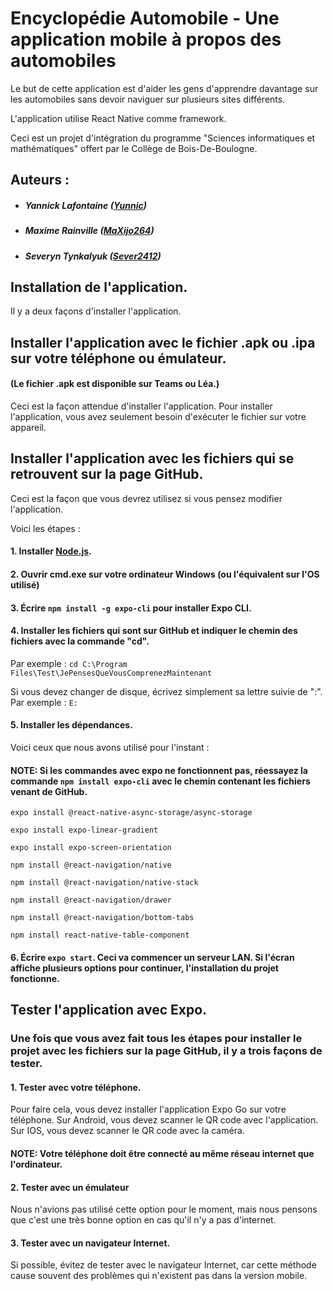 # Encyclopédie Automobile - Une application mobile à propos des automobiles
Le but de cette application est d'aider les gens d'apprendre davantage sur les automobiles sans devoir naviguer sur plusieurs sites différents.

L'application utilise React Native comme framework.

Ceci est un projet d'intégration du programme "Sciences informatiques et mathématiques" offert par le Collège de Bois-De-Boulogne.


## Auteurs :
- ##### Yannick Lafontaine ([Yunnic](https://github.com/Yunnic))
- ##### Maxime Rainville ([MaXijo264](https://github.com/MaXijo264))
- ##### Severyn Tynkalyuk ([Sever2412](https://github.com/Sever2412))

## Installation de l'application.
Il y a deux façons d'installer l'application.

## Installer l'application avec le fichier .apk ou .ipa sur votre téléphone ou émulateur.
#### (Le fichier .apk est disponible sur Teams ou Léa.)
Ceci est la façon attendue d'installer l'application.
Pour installer l'application, vous avez seulement besoin d'exécuter le fichier sur votre appareil.

## Installer l'application avec les fichiers qui se retrouvent sur la page GitHub.
Ceci est la façon que vous devrez utilisez si vous pensez modifier l'application.

Voici les étapes :
#### 1. Installer [Node.js](https://nodejs.org/en/download/).
#### 2. Ouvrir cmd.exe sur votre ordinateur Windows (ou l'équivalent sur l'OS utilisé)
#### 3. Écrire `npm install -g expo-cli` pour installer Expo CLI.
#### 4. Installer les fichiers qui sont sur GitHub et indiquer le chemin des fichiers avec la commande "cd".
Par exemple : `cd C:\Program Files\Test\JePensesQueVousComprenezMaintenant`

Si vous devez changer de disque, écrivez simplement sa lettre suivie de ":".
Par exemple : `E:`
#### 5. Installer les dépendances.
Voici ceux que nous avons utilisé pour l'instant :
#### NOTE: Si les commandes avec expo ne fonctionnent pas, réessayez la commande `npm install expo-cli` avec le chemin contenant les fichiers venant de GitHub.
`expo install @react-native-async-storage/async-storage`

`expo install expo-linear-gradient`

`expo install expo-screen-orientation`

`npm install @react-navigation/native`

`npm install @react-navigation/native-stack`

`npm install @react-navigation/drawer`

`npm install @react-navigation/bottom-tabs`

`npm install react-native-table-component`

#### 6. Écrire `expo start`. Ceci va commencer un serveur LAN. Si l'écran affiche plusieurs options pour continuer, l'installation du projet fonctionne.

## Tester l'application avec Expo.

### Une fois que vous avez fait tous les étapes pour installer le projet avec les fichiers sur la page GitHub, il y a trois façons de tester.

#### 1. Tester avec votre téléphone.
Pour faire cela, vous devez installer l'application Expo Go sur votre téléphone.
Sur Android, vous devez scanner le QR code avec l'application.
Sur IOS, vous devez scanner le QR code avec la caméra.
#### NOTE: Votre téléphone doit être connecté au même réseau internet que l'ordinateur.
#### 2. Tester avec un émulateur
Nous n'avions pas utilisé cette option pour le moment, mais nous pensons que c'est une très bonne option en cas qu'il n'y a pas d'internet.
#### 3. Tester avec un navigateur Internet.
Si possible, évitez de tester avec le navigateur Internet, car cette méthode cause souvent des problèmes qui n'existent pas dans la version mobile.
